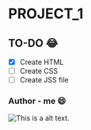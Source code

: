 # PROJECT_1

## TO-DO :joy:

- [x] Create HTML
- [ ] Create CSS
- [ ] Create JSS file

### Author - me :smile:

![This is a alt text.](/images/me_use_this.jpg=250x250 "This is me :)")
